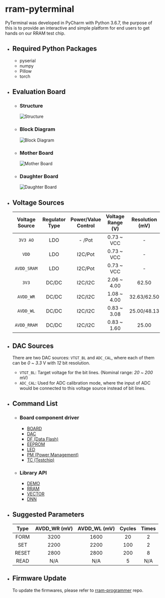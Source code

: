# rram-pyterminal

PyTerminal was developed in PyCharm with Python 3.6.7, the purpose of this is to provide an interactive and simple 
platform for end users to get hands on our RRAM test chip.

- ## Required Python Packages
  - pyserial
  - numpy
  - Pillow
  - torch

- ## Evaluation Board
  - ### Structure
      ![Structure](https://user-images.githubusercontent.com/4018299/140850588-7cd2da58-717a-46f9-90fd-8df5c18abf03.png)
  - ### Block Diagram
      ![Block Diagram](https://user-images.githubusercontent.com/4018299/140850607-568fab2c-8d2b-47f8-9299-e08c622d739e.png)
  - ### Mother Board
      ![Mother Board](https://user-images.githubusercontent.com/4018299/140850611-f4fd9769-1034-425f-a181-0ed47ddad647.png)
  - ### Daughter Board
      ![Daughter Board](https://user-images.githubusercontent.com/4018299/140850609-052c539d-31b6-4576-bfc6-f63140e24af5.png)

- ## Voltage Sources

    | Voltage Source | Regulator Type | Power/Value<br/>Control | Voltage Range (V) | Resolution (mV) | Max Supported Current |                
    | :----:         | :----:         | :----:                  | :----:            | :----:          | :----:                |
    | `3V3 AO`       | LDO            | -  /Pot                 | 0.73 ~ VCC        | -               | 25 mA                 |
    | `VDD`          | LDO            | I2C/Pot                 | 0.73 ~ VCC        | -               | 300 mA                |
    | `AVDD_SRAM`    | LDO            | I2C/Pot                 | 0.73 ~ VCC        | -               | 300 mA                |
    | `3V3`          | DC/DC          | I2C/I2C                 | 2.06 ~ 4.00       | 62.50           | 1.5 A                 |
    | `AVDD_WR`      | DC/DC          | I2C/I2C                 | 1.08 ~ 4.00       | 32.63/62.50     | 1.5 A                 |
    | `AVDD_WL`      | DC/DC          | I2C/I2C                 | 0.83 ~ 3.08       | 25.00/48.13     | 2.5 A                 |
    | `AVDD_RRAM`    | DC/DC          | I2C/I2C                 | 0.83 ~ 1.60       | 25.00           | 2.5 A                 |

- ## DAC Sources
    There are two DAC sources: `VTGT_BL` and `ADC_CAL`, where each of them can be *0* ~ *3.3* V with *12* bit resolution.
  - `VTGT_BL`: Target voltage for the bit lines. (Nominal range: *20* ~ *200* mV)
  - `ADC_CAL`: Used for ADC calibration mode, where the input of ADC would be connected to this voltage source instead of bit lines.

- ## Command List
  - ### Board component driver
    - [BOARD](https://muyachang.github.io/rram-pyterminal/docs/Board/BOARD.html)
    - [DAC](https://muyachang.github.io/rram-pyterminal/docs/Board/DAC.html)
    - [DF (Data Flash)](https://muyachang.github.io/rram-pyterminal/docs/Board/DF.html)
    - [EEPROM](https://muyachang.github.io/rram-pyterminal/docs/Board/EEPROM.html)
    - [LED](https://muyachang.github.io/rram-pyterminal/docs/Board/LED.html)
    - [PM (Power Management)](https://muyachang.github.io/rram-pyterminal/docs/Board/PM.html)
    - [TC (Testchip)](https://muyachang.github.io/rram-pyterminal/docs/Board/TC.html)
  - ### Library API
    - [DEMO](https://muyachang.github.io/rram-pyterminal/docs/Lib/DEMO.html)
    - [RRAM](https://muyachang.github.io/rram-pyterminal/docs/Lib/RRAM.html)
    - [VECTOR](https://muyachang.github.io/rram-pyterminal/docs/Lib/VECTOR.html)
    - [DNN](https://muyachang.github.io/rram-pyterminal/docs/Lib/DNN.html)

- ## Suggested Parameters

    | Type   | AVDD_WR (mV) | AVDD_WL (mV) | Cycles | Times
    | :----: | :----:       | :----:       | :----: | :----:      
    | FORM   | 3200         | 1600         | 20     | 2     
    | SET    | 2200         | 2200         | 100    | 2        
    | RESET  | 2800         | 2800         | 200    | 8        
    | READ   | N/A          | N/A          | 5      | N/A

- ## Firmware Update
    To update the firmwares, please refer to [rram-programmer](https://muyachang.github.io/rram-programmer/) repo.
